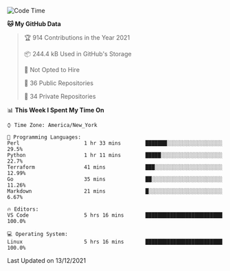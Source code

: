 <!--START_SECTION:waka-->
![Code Time](http://img.shields.io/badge/Code%20Time-36%20hrs%2048%20mins-blue)

**🐱 My GitHub Data** 

> 🏆 914 Contributions in the Year 2021
 > 
> 📦 244.4 kB Used in GitHub's Storage 
 > 
> 🚫 Not Opted to Hire
 > 
> 📜 36 Public Repositories 
 > 
> 🔑 34 Private Repositories  
 > 
📊 **This Week I Spent My Time On** 

```text
⌚︎ Time Zone: America/New_York

💬 Programming Languages: 
Perl                     1 hr 33 mins        ███████░░░░░░░░░░░░░░░░░░   29.5% 
Python                   1 hr 11 mins        █████░░░░░░░░░░░░░░░░░░░░   22.7% 
Terraform                41 mins             ███░░░░░░░░░░░░░░░░░░░░░░   12.99% 
Go                       35 mins             ██░░░░░░░░░░░░░░░░░░░░░░░   11.26% 
Markdown                 21 mins             █░░░░░░░░░░░░░░░░░░░░░░░░   6.67%

🔥 Editors: 
VS Code                  5 hrs 16 mins       █████████████████████████   100.0%

💻 Operating System: 
Linux                    5 hrs 16 mins       █████████████████████████   100.0%

```


 Last Updated on 13/12/2021
<!--END_SECTION:waka-->